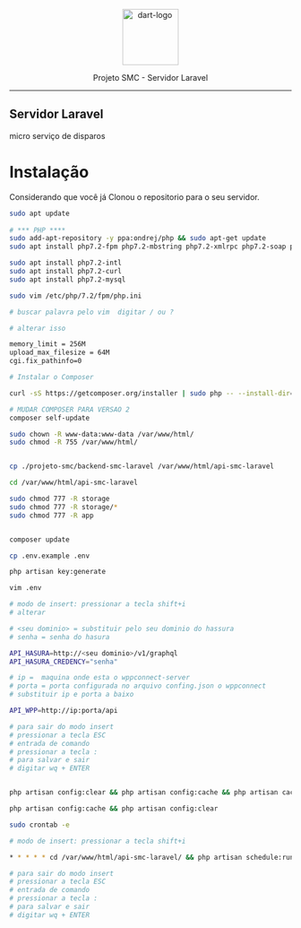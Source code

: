 <p align="center">
	<img src="https://github.com/emaworkdev/projeto-smc/blob/master/resources/laravel.png" alt="dart-logo" width="100" />		
        <p align="center">Projeto SMC - Servidor Laravel</p>
</p>

<hr>

## Servidor Laravel
micro serviço de disparos

# Instalação

<p align="left">Considerando que você já Clonou o repositorio para o seu servidor.</p>

```bash
sudo apt update
  
# *** PHP ****
sudo add-apt-repository -y ppa:ondrej/php && sudo apt-get update
sudo apt install php7.2-fpm php7.2-mbstring php7.2-xmlrpc php7.2-soap php7.2-gd php7.2-xml php7.2-cli php7.2-zip

sudo apt install php7.2-intl
sudo apt install php7.2-curl
sudo apt install php7.2-mysql

sudo vim /etc/php/7.2/fpm/php.ini

# buscar palavra pelo vim  digitar / ou ?

# alterar isso

memory_limit = 256M
upload_max_filesize = 64M
cgi.fix_pathinfo=0

# Instalar o Composer

curl -sS https://getcomposer.org/installer | sudo php -- --install-dir=/usr/local/bin --filename=composer

# MUDAR COMPOSER PARA VERSAO 2
composer self-update

sudo chown -R www-data:www-data /var/www/html/
sudo chmod -R 755 /var/www/html/


cp ./projeto-smc/backend-smc-laravel /var/www/html/api-smc-laravel

cd /var/www/html/api-smc-laravel 

sudo chmod 777 -R storage
sudo chmod 777 -R storage/*
sudo chmod 777 -R app


composer update

cp .env.example .env

php artisan key:generate

vim .env

# modo de insert: pressionar a tecla shift+i
# alterar 

# <seu dominio> = substituir pelo seu dominio do hassura
# senha = senha do hasura

API_HASURA=http://<seu dominio>/v1/graphql
API_HASURA_CREDENCY="senha"

# ip =  maquina onde esta o wppconnect-server
# porta = porta configurada no arquivo confing.json o wppconnect
# substituir ip e porta a baixo 

API_WPP=http://ip:porta/api

# para sair do modo insert
# pressionar a tecla ESC
# entrada de comando
# pressionar a tecla :
# para salvar e sair
# digitar wq + ENTER


php artisan config:clear && php artisan config:cache && php artisan cache:clear && php artisan route:clear && composer dump-autoload

php artisan config:cache && php artisan config:clear

sudo crontab -e

# modo de insert: pressionar a tecla shift+i

* * * * * cd /var/www/html/api-smc-laravel/ && php artisan schedule:run >> /dev/null 2>&1

# para sair do modo insert
# pressionar a tecla ESC
# entrada de comando
# pressionar a tecla :
# para salvar e sair
# digitar wq + ENTER
 
```


